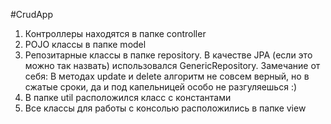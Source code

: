 #CrudApp
1) Контроллеры находятся в папке controller
2) POJO классы в папке model
3) Репозитарные классы в папке repository. В качестве
JPA (если это можно так назвать) использовался GenericRepository.
Замечание от себя: В методах update и delete алгоритм не совсем верный, но в сжатые сроки, да и под капельницей особо не разгуляешься :)
4) В папке util расположился класс с константами
5) Все классы для работы с консолью расположились в папке view